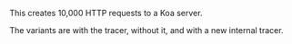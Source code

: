 This creates 10,000 HTTP requests to a Koa server.

The variants are with the tracer, without it, and with a new internal tracer.
